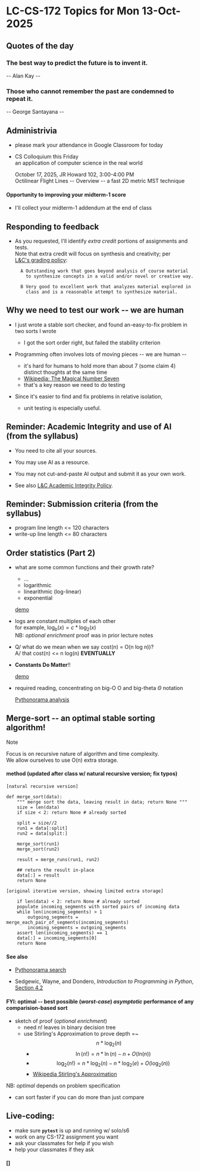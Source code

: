 # LC-CS-172 Topics for Mon 13-Oct-2025

## Quotes of the day

### The best way to predict the future is to invent it.

-- Alan Kay --

### Those who cannot remember the past are condemned to repeat it.

-- George Santayana --

## Administrivia

* please mark your attendance in Google Classroom for today

* CS Colloquium this Friday  
  an application of computer science in the real world

    October 17, 2025, JR Howard 102, 3:00-4:00 PM  
    Octilinear Flight Lines -- Overview -- a fast 2D metric MST technique

#### Opportunity to improving your midterm-1 score
  
* I'll collect your midterm-1 addendum at the end of class

## Responding to feedback

* As you requested, I'll identify *extra credit* portions of assignments and tests.  
  Note that extra credit will focus on synthesis and creativity; per  
  [L&C's grading policy](https://docs.lclark.edu/undergraduate/policiesprocedures/grading/):

		A Outstanding work that goes beyond analysis of course material  
		  to synthesize concepts in a valid and/or novel or creative way.

		B Very good to excellent work that analyzes material explored in  
		  class and is a reasonable attempt to synthesize material.

## Why we need to test our work -- we are human

* I just wrote a stable sort checker, and found an-easy-to-fix problem in two sorts I wrote
  - I got the sort order right, but failed the stability criterion

* Programming often involves lots of moving pieces -- we are human --
  - it's hard for humans to hold more than about 7 (some claim 4) distinct thoughts at the same time
  - [Wikipedia: The Magical Number Seven](https://en.wikipedia.org/wiki/The_Magical_Number_Seven,_Plus_or_Minus_Two)
  - that's a key reason we need to do testing

* Since it's easier to find and fix problems in relative isolation,
  - unit testing is especially useful.

## Reminder: Academic Integrity and use of AI (from the syllabus)

* You need to cite all your sources.

* You may use AI as a resource.

* You may not cut-and-paste AI output and submit it as your own work.

* See also [L&C Academic Integrity Policy](https://docs.lclark.edu/undergraduate/policiesprocedures/academicintegrity/).

## Reminder: Submission criteria (from the syllabus)

* program line length  <= 120 characters
* write-up line length <=  80 characters

## Order statistics (Part 2)

* what are some common functions and their growth rate?
  - ...
  - logarithmic
  - linearithmic (log-linear)
  - exponential

  [demo](demo_curves.py)
  
* logs are constant multiples of each other  
  for example, $\log_b(x)= c * \log_2(x)$  
  NB: *optional enrichment* proof was in prior lecture notes

* Q/ what do we mean when we say cost(n) = O(n log n))?  
  A/ that cost(n) <= n log(n) **EVENTUALLY**

* **Constants Do Matter**!!

  [demo](demo_curves.py)

* required reading, concentrating on big-O $\text{O}$ and big-theta $\Theta$ notation

  [Pythonorama analysis](https://github.com/alainkaegi/pythonorama/blob/main/algorithms/analysis.md)

## Merge-sort -- an optimal stable sorting algorithm!

> [!NOTE]
> Focus is on recursive nature of algorithm and time complexity.  
> We allow ourselves to use O(n) extra storage.

#### method (updated after class w/ natural recursive version; fix typos)

    [natural recursive version]

	def merge_sort(data):
		""" merge sort the data, leaving result in data; return None """
		size = len(data)
		if size < 2: return None # already sorted

		split = size//2
		run1 = data[:split]
		run2 = data[split:]

		merge_sort(run1)
		merge_sort(run2)

		result = merge_runs(run1, run2)

		## return the result in-place
		data[:] = result
		return None

    [original iterative version, showing limited extra storage]

		if len(data) < 2: return None # already sorted
        populate incoming_segments with sorted pairs of incoming data
        while len(incoming_segments) > 1
            outgoing_segments = merge_each_pair_of_segments(incoming_segments)
            incoming_segments = outgoing_segments
		assert len(incoming_segments) == 1
		data[:] = incoming_segments[0]
		return None

#### See also

- [Pythonorama search](https://github.com/alainkaegi/pythonorama/blob/main/algorithms/search.md)

- Sedgewic, Wayne, and Dondero, *Introduction to Programming in Python*,
  [Section 4.2](https://introcs.cs.princeton.edu/python/42sort/)

#### FYI: optimal -- best possible (*worst-case*) *asymptotic* performance of any comparision-based sort

* sketch of proof (*optional enrichment*)
  - need n! leaves in binary decision tree
  - use Stirling's Approximation to prove depth =~ $$n * \log_2(n)$$
    * $$\ln(n!) = n * \ln(n) - n + O(ln(n))$$
	* $$\log_2(n!) = n * \log_2(n) - n * \log_2(e) + O(\log_2(n))$$
    * [Wikipedia Stirling's Approximation](https://en.wikipedia.org/wiki/Stirling%27s_approximation)

NB: *optimal* depends on problem specification

  - can sort faster if you can do more than just compare

## Live-coding:

* make sure **`pytest`** is up and running w/ solo/s6
* work on any CS-172 assignment you want
* ask your classmates for help if you wish
* help your classmates if they ask

#### []
